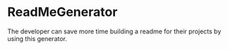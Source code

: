 # ReadMeGenerator
The developer can save more time building a readme for their projects by using this generator.

